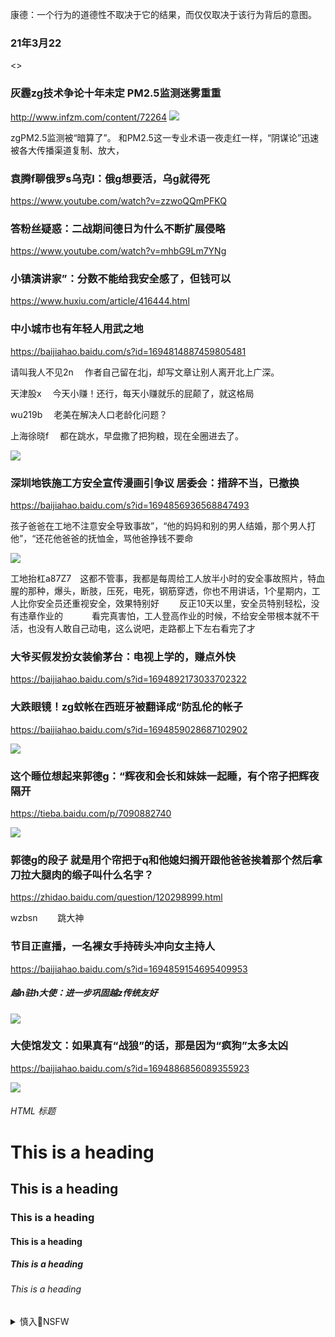 康德：一个行为的道德性不取决于它的结果，而仅仅取决于该行为背后的意图。

### 21年3月22
<>
<img src="">

### 灰霾zg技术争论十年未定 PM2.5监测迷雾重重
<http://www.infzm.com/content/72264>
<img src="http://images.infzm.com/medias/2012/0308/52110.jpeg">

zgPM2.5监测被“暗算了”。
和PM2.5这一专业术语一夜走红一样，“阴谋论”迅速被各大传播渠道复制、放大，

### 袁腾f聊俄罗s乌克l：俄g想要活，乌g就得死
<https://www.youtube.com/watch?v=zzwoQQmPFKQ>

### 答粉丝疑惑：二战期间德日为什么不断扩展侵略
<https://www.youtube.com/watch?v=mhbG9Lm7YNg>

### 小镇演讲家”：分数不能给我安全感了，但钱可以
<https://www.huxiu.com/article/416444.html>

### 中小城市也有年轻人用武之地
<https://baijiahao.baidu.com/s?id=1694814887459805481>

请叫我人不见2n
　作者自己留在北j，却写文章让别人离开北上广深。

天津股x
　今天小赚！还行，每天小赚就乐的屁颠了，就这格局

wu219b
　老美在解决人口老龄化问题？

上海徐晓f
　都在跳水，早盘撒了把狗粮，现在全圈进去了。

<img src="https://wx4.sinaimg.cn/large/75b746e7ly1gosh21eg9yg20hs0biqvk.gif">

### 深圳地铁施工方安全宣传漫画引争议 居委会：措辞不当，已撤换
<https://baijiahao.baidu.com/s?id=1694856936568847493>

孩子爸爸在工地不注意安全导致事故”，“他的妈妈和别的男人结婚，那个男人打他”，“还花他爸爸的抚恤金，骂他爸挣钱不要命

<img src="https://pics2.baidu.com/feed/d6ca7bcb0a46f21f2960c654306151680c33ae2b.jpeg?token=9984d2f9f7b976e56e13d13b97d415da">

工地抬杠a87Z7　这都不管事，我都是每周给工人放半小时的安全事故照片，特血腥的那种，爆头，断肢，压死，电死，钢筋穿透，你也不用讲话，1个星期内，工人比你安全员还重视安全，效果特别好
　　反正10天以里，安全员特别轻松，没有违章作业的
　　　看完真害怕，工人登高作业的时候，不给安全带根本就不干活，也没有人敢自己动电，这么说吧，走路都上下左右看完了才

### 大爷买假发扮女装偷茅台：电视上学的，赚点外快
<https://baijiahao.baidu.com/s?id=1694892173033702322>

### 大跌眼镜！zg蚊帐在西班牙被翻译成“防乱伦的帐子
<https://baijiahao.baidu.com/s?id=1694859028687102902>

<img src="https://pics6.baidu.com/feed/a50f4bfbfbedab643d826abe9d7b95cb78311eb4.jpeg?token=a4c638d5ada25954b3a350f4d007d8d8">

### 这个睡位想起来郭德g：“辉夜和会长和妹妹一起睡，有个帘子把辉夜隔开
<https://tieba.baidu.com/p/7090882740>

<img src="http://tiebapic.baidu.com/forum/pic/item/f2fef359ccbf6c8175a516aaab3eb13532fa405b.jpg">

### 郭德g的段子 就是用个帘把于q和他媳妇搁开跟他爸爸挨着那个然后拿刀拉大腿肉的缎子叫什么名字？
<https://zhidao.baidu.com/question/120298999.html>

wzbsn 　　跳大神

### 节目正直播，一名裸女手持砖头冲向女主持人
<https://baijiahao.baidu.com/s?id=1694859154695409953>

<h5>越n驻h大使：进一步巩固越z传统友好</h5>
<https://baijiahao.baidu.com/s?id=1694891170120122317>

<img src="https://pics6.baidu.com/feed/9825bc315c6034a897d0cd9892d1735c082376c7.jpeg?token=d8e0aafc61226f994a74413cc96f1788">

### 大使馆发文：如果真有“战狼”的话，那是因为“疯狗”太多太凶
<https://baijiahao.baidu.com/s?id=1694886856089355923>

<img src="https://pics5.baidu.com/feed/3801213fb80e7bec8c7dd0d3a89c83309a506b9c.jpeg?token=ef9bcbaa26752214552585433b0643dc">

<h6>HTML 标题</h6>
<https://www.w3school.com.cn/html/html_headings.asp>
<h1>This is a heading</h1>
<h2>This is a heading</h2>
<h3>This is a heading</h3>
<h4>This is a heading</h4>
<h5>This is a heading</h5>
<h6>This is a heading</h6>

<details><summary>慎入🔞NSFW</summary>

Not Safe For Work
<img src="https://upload.wikimedia.org/wikipedia/commons/thumb/d/d3/Biohazard_Symbol_Specification.png/210px-Biohazard_Symbol_Specification.png">

<details><summary><b>风险自理Use At Your Own Risk🈲</summary>

### 粉h集体嗨爆，集中展示愚mf锁下的丰硕成果
https://news.creaders.net/china/t/639.html

</details>
</details>
